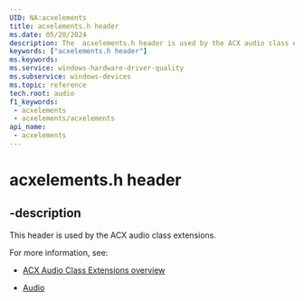 ```yaml
---
UID: NA:acxelements
title: acxelements.h header
ms.date: 05/20/2024
description: The  acxelements.h header is used by the ACX audio class extensions.
keywords: ["acxelements.h header"]
ms.keywords: 
ms.service: windows-hardware-driver-quality
ms.subservice: windows-devices
ms.topic: reference
tech.root: audio
f1_keywords:
 - acxelements
 - acxelements/acxelements
api_name:
 - acxelements
---
```


# acxelements.h header

## -description

This header is used by the ACX audio class extensions.

For more information, see:

- [ACX Audio Class Extensions overview](/windows-hardware/drivers/audio/acx-audio-class-extensions-overview)

- [Audio](../_audio/index.md)

